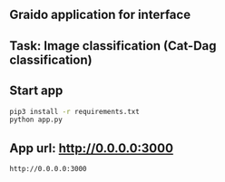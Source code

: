## Graido application for interface
## Task: Image classification (Cat-Dag classification)

## Start app
```bash
pip3 install -r requirements.txt
python app.py
```

## App url: http://0.0.0.0:3000
```bash
http://0.0.0.0:3000
```